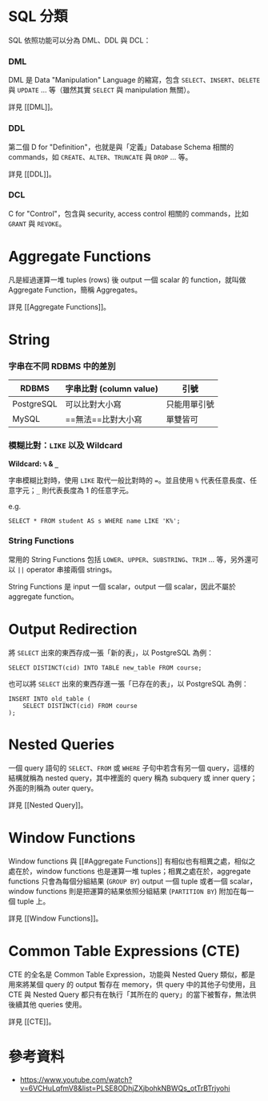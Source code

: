 # SQL 分類

SQL 依照功能可以分為 DML、DDL 與 DCL：

### DML

DML 是 Data "Manipulation" Language 的縮寫，包含 `SELECT`、`INSERT`、`DELETE` 與 `UPDATE` … 等（雖然其實 `SELECT` 與 manipulation 無關）。

詳見 [[DML]]。

### DDL

第二個 D for "Definition"，也就是與「定義」Database Schema 相關的 commands，如 `CREATE`、`ALTER`、`TRUNCATE` 與 `DROP` … 等。

詳見 [[DDL]]。

### DCL

C for "Control"，包含與 security, access control 相關的 commands，比如 `GRANT` 與 `REVOKE`。

# Aggregate Functions

凡是經過運算一堆 tuples (rows) 後 output 一個 scalar 的 function，就叫做 Aggregate Function，簡稱 Aggregates。

詳見 [[Aggregate Functions]]。

# String

### 字串在不同 RDBMS 中的差別

| **RDBMS** | **字串比對 (column value)** | **引號** |
| ---- | ---- | ---- |
| PostgreSQL | 可以比對大小寫| 只能用單引號 |
| MySQL | ==無法==比對大小寫 | 單雙皆可 |

### 模糊比對：`LIKE` 以及 Wildcard

**Wildcard: `%` & `_`**

字串模糊比對時，使用 `LIKE` 取代一般比對時的 `=`。並且使用 `%` 代表任意長度、任意字元；`_` 則代表長度為 1 的任意字元。

e.g.

```PostgreSQL
SELECT * FROM student AS s WHERE name LIKE 'K%';
```

### String Functions

常用的 String Functions 包括 `LOWER`、`UPPER`、`SUBSTRING`、`TRIM` … 等，另外還可以 `||` operator 串接兩個 strings。

String Functions 是 input 一個 scalar，output 一個 scalar，因此不屬於 aggregate function。

# Output Redirection

將 `SELECT` 出來的東西存成一張「新的表」，以 PostgreSQL 為例：

```PostgreSQL
SELECT DISTINCT(cid) INTO TABLE new_table FROM course;
```

也可以將 `SELECT` 出來的東西存進一張「已存在的表」，以 PostgreSQL 為例：

```PostgreSQL
INSERT INTO old_table (
    SELECT DISTINCT(cid) FROM course
);
```

# Nested Queries

一個 query 語句的 `SELECT`、`FROM` 或 `WHERE` 子句中若含有另一個 query，這樣的結構就稱為 nested query，其中裡面的 query 稱為 subquery 或 inner query；外面的則稱為 outer query。

詳見 [[Nested Query]]。

# Window Functions

Window functions 與 [[#Aggregate Functions]] 有相似也有相異之處，相似之處在於，window functions 也是運算一堆 tuples；相異之處在於，aggregate functions 只會為每個分組結果 (`GROUP BY`) output 一個 tuple 或者一個 scalar，window functions 則是把運算的結果依照分組結果 (`PARTITION BY`) 附加在每一個 tuple 上。

詳見 [[Window Functions]]。

# Common Table Expressions (CTE)

CTE 的全名是 Common Table Expression，功能與 Nested Query 類似，都是用來將某個 query 的 output 暫存在 memory，供 query 中的其他子句使用，且 CTE 與 Nested Query 都只有在執行「其所在的 query」的當下被暫存，無法供後續其他 queries 使用。

詳見 [[CTE]]。

# 參考資料

- <https://www.youtube.com/watch?v=6VCHuLqfmV8&list=PLSE8ODhjZXjbohkNBWQs_otTrBTrjyohi>
